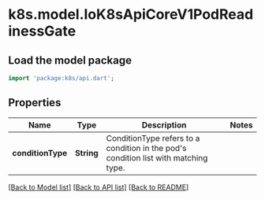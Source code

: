 # k8s.model.IoK8sApiCoreV1PodReadinessGate

## Load the model package
```dart
import 'package:k8s/api.dart';
```

## Properties
Name | Type | Description | Notes
------------ | ------------- | ------------- | -------------
**conditionType** | **String** | ConditionType refers to a condition in the pod's condition list with matching type. | 

[[Back to Model list]](../README.md#documentation-for-models) [[Back to API list]](../README.md#documentation-for-api-endpoints) [[Back to README]](../README.md)



